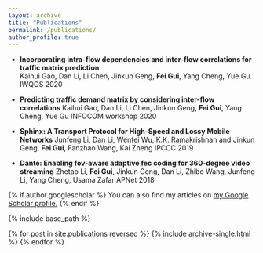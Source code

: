 ```yaml
---
layout: archive
title: "Publications"
permalink: /publications/
author_profile: true
---
```



* **Incorporating intra-flow dependencies and inter-flow correlations for traffic matrix prediction**    
Kaihui Gao, Dan Li, Li Chen, Jinkun Geng, **Fei Gui**, Yang Cheng, Yue Gu. 
IWQOS 2020

* **Predicting traffic demand matrix by considering inter-flow correlations**
Kaihui Gao, Dan Li, Li Chen, Jinkun Geng, **Fei Gui**, Yang Cheng, Yue Gu
INFOCOM workshop 2020

* **Sphinx: A Transport Protocol for High-Speed and Lossy Mobile Networks**
Junfeng Li, Dan Li, Wenfei Wu, K.K. Ramakrishnan and Jinkun Geng, **Fei Gui**, Fanzhao Wang, Kai Zheng
IPCCC 2019

* **Dante: Enabling fov-aware adaptive fec coding for 360-degree video streaming**
Zhetao Li, **Fei Gui**, Jinkun Geng, Dan Li, Zhibo Wang, Junfeng Li, Yang Cheng, Usama Zafar
APNet 2018


{% if author.googlescholar %}
  You can also find my articles on <u><a href="{{author.googlescholar}}">my Google Scholar profile</a>.</u>
{% endif %}

{% include base_path %}

{% for post in site.publications reversed %}
  {% include archive-single.html %}
{% endfor %}
